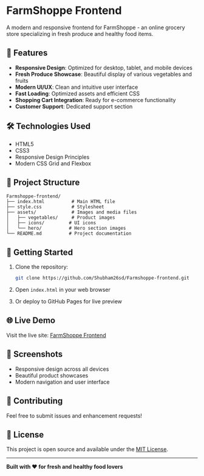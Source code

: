 # FarmShoppe Frontend

A modern and responsive frontend for FarmShoppe - an online grocery store specializing in fresh produce and healthy food items.

## 🌟 Features

- **Responsive Design**: Optimized for desktop, tablet, and mobile devices
- **Fresh Produce Showcase**: Beautiful display of various vegetables and fruits
- **Modern UI/UX**: Clean and intuitive user interface
- **Fast Loading**: Optimized assets and efficient CSS
- **Shopping Cart Integration**: Ready for e-commerce functionality
- **Customer Support**: Dedicated support section

## 🛠️ Technologies Used

- HTML5
- CSS3
- Responsive Design Principles
- Modern CSS Grid and Flexbox

## 📁 Project Structure

```
Farmshoppe-frontend/
├── index.html          # Main HTML file
├── style.css           # Stylesheet
├── assets/             # Images and media files
│   ├── vegetables/     # Product images
│   ├── icons/         # UI icons
│   └── hero/          # Hero section images
└── README.md          # Project documentation
```

## 🚀 Getting Started

1. Clone the repository:
   ```bash
   git clone https://github.com/Shubham26sd/Farmshoppe-frontend.git
   ```

2. Open `index.html` in your web browser

3. Or deploy to GitHub Pages for live preview

## 🌐 Live Demo

Visit the live site: [FarmShoppe Frontend](https://shubham26sd.github.io/Farmshoppe-frontend/)

## 📱 Screenshots

- Responsive design across all devices
- Beautiful product showcases
- Modern navigation and user interface

## 🤝 Contributing

Feel free to submit issues and enhancement requests!

## 📄 License

This project is open source and available under the [MIT License](LICENSE).

---

**Built with ❤️ for fresh and healthy food lovers** 